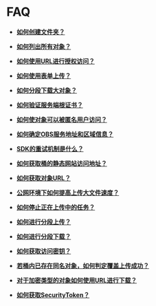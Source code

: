# FAQ<a name="ZH-CN_TOPIC_0142815462"></a>

-   **[如何创建文件夹？](如何创建文件夹.md)**  

-   **[如何列出所有对象？](如何列出所有对象.md)**  

-   **[如何使用URL进行授权访问？](如何使用URL进行授权访问.md)**  

-   **[如何使用表单上传？](如何使用表单上传.md)**  

-   **[如何分段下载大对象？](如何分段下载大对象.md)**  

-   **[如何验证服务端根证书？](如何验证服务端根证书.md)**  

-   **[如何使对象可以被匿名用户访问？](如何使对象可以被匿名用户访问.md)**  

-   **[如何确定OBS服务地址和区域信息？](如何确定OBS服务地址和区域信息.md)**  

-   **[SDK的重试机制是什么？](SDK的重试机制是什么.md)**  

-   **[如何获取桶的静态网站访问地址？](如何获取桶的静态网站访问地址.md)**  

-   **[如何获取对象URL？](如何获取对象URL.md)**  

-   **[公网环境下如何提高上传大文件速度？](公网环境下如何提高上传大文件速度.md)**  

-   **[如何停止正在上传中的任务？](如何停止正在上传中的任务.md)**  

-   **[如何进行分段上传？](如何进行分段上传.md)**  

-   **[如何进行分段下载？](如何进行分段下载.md)**  

-   **[如何获取访问密钥？](如何获取访问密钥.md)**  

-   **[若桶内已存在同名对象，如何判定覆盖上传成功？](若桶内已存在同名对象-如何判定覆盖上传成功.md)**  

-   **[对于加密类型的对象如何使用URL进行下载？](对于加密类型的对象如何使用URL进行下载.md)**  

-   **[如何获取SecurityToken？](如何获取SecurityToken.md)**  


